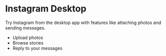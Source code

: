 # Instagram Desktop

Try Instagram from the desktop app with features like attaching photos and sending messages.

* Upload photos
* Browse stories
* Reply to your messages
